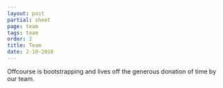 ```yaml
---
layout: post
partial: sheet
page: team
tags: team
order: 2
title: Team
date: 2-10-2016
---
```

Offcourse is bootstrapping and lives off the generous donation of time by our team.
